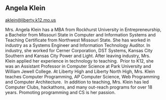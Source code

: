 ## Angela Klein

[aklein@liberty.k12.mo.us](mailto:aklein@liberty.k12.mo.us)

Mrs. Angela Klein has a MBA from Rockhurst University in Entrepreneurship, a Bachelor from Missouri State in Computer and Information Systems and Teaching Certificate from Northwest Missouri State. She has worked in industry as a Systems Engineer and Information Technology Auditor. In industry, she worked for Cerner Corporation, DST Systems, Kansas City Southern and Kansas City Power and Light. After leaving industry, Mrs. Klein applied her experience in technology to teaching.  Prior to K12, she was an Assistant Professor in Computer Science at Park University and William Jewell College. At Liberty High and Liberty North High, Mrs. Klein teaches Computer Programming, AP Computer Science, Web Programming and Computer Architecture.  In addition to teaching, Mrs. Klein has led Computer Clubs, hackathons, and many out-reach programs for over 18 years.  Promoting programming and CS is her passion.
